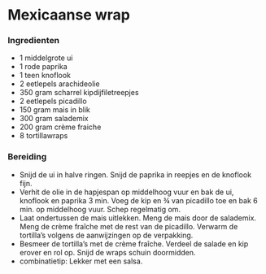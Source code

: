 # Mexicaanse wrap

### Ingredienten
* 1 middelgrote ui
* 1 rode paprika
* 1 teen knoflook
* 2 eetlepels arachideolie
* 350 gram scharrel kipdijfiletreepjes
* 2 eetlepels picadillo
* 150 gram mais in blik
* 300 gram salademix
* 200 gram crème fraiche
* 8 tortillawraps

### Bereiding
* Snijd de ui in halve ringen. Snijd de paprika in reepjes en de knoflook fijn.
* Verhit de olie in de hapjespan op middelhoog vuur en bak de ui, knoflook en paprika 3 min. Voeg de kip en ¾ van picadillo toe en bak 6 min. op middelhoog vuur. Schep regelmatig om.
* Laat ondertussen de mais uitlekken. Meng de mais door de salademix. Meng de crème fraîche met de rest van de picadillo. Verwarm de tortilla’s volgens de aanwijzingen op de verpakking.
* Besmeer de tortilla’s met de crème fraîche. Verdeel de salade en kip erover en rol op. Snijd de wraps schuin doormidden.
* combinatietip: Lekker met een salsa.